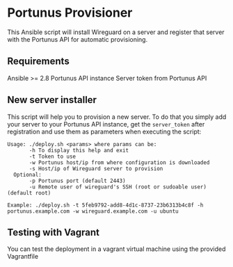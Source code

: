 Portunus Provisioner      
===========================

This Ansible script will install Wireguard on a server and register that server with the Portunus API for automatic provisioning.

Requirements
------------

Ansible >= 2.8
Portunus API instance
Server token from Portunus API

New server installer
--------------------

This script will help you to provision a new server. To do that you simply add your server to your Portunus API instance, get the `server_token` after registration and use them as parameters when executing the script:

```
Usage: ./deploy.sh <params> where params can be:
       -h To display this help and exit
       -t Token to use
       -w Portunus host/ip from where configuration is downloaded
       -s Host/ip of Wireguard server to provision
  Optional:
       -p Portunus port (default 2443)
       -u Remote user of wireguard's SSH (root or sudoable user) (default root)

Example: ./deploy.sh -t 5feb9792-add8-4d1c-8737-23b6313b4c8f -h portunus.example.com -w wireguard.example.com -u ubuntu
```

Testing with Vagrant
--------------------

You can test the deployment in a vagrant virtual machine using the provided Vagrantfile
